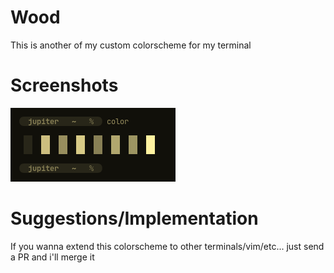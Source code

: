 # Wood

This is another of my custom colorscheme for my terminal


# Screenshots

![](preview/screenshot.png)

# Suggestions/Implementation

If you wanna extend this colorscheme to other terminals/vim/etc... just send a PR and i'll merge it